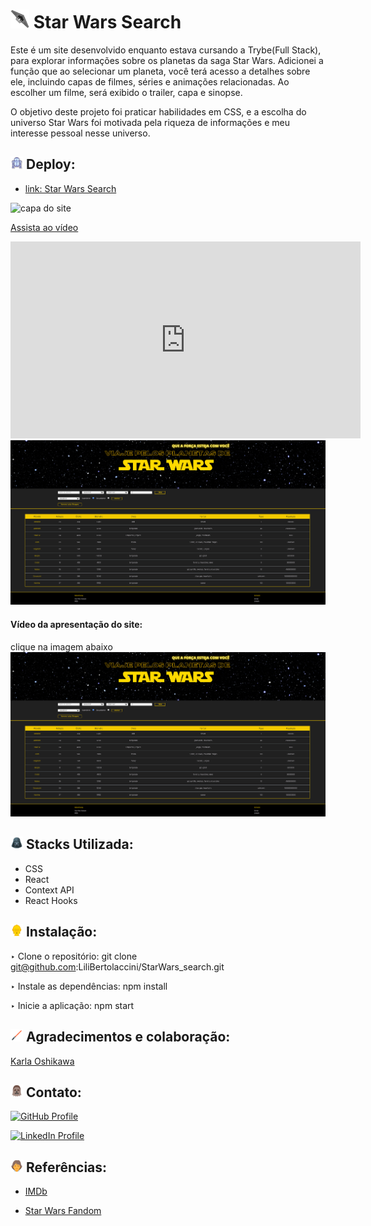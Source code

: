 # <img src="image-3.png" alt="Star Wars Search" width="30px"> Star Wars Search

Este é um site desenvolvido enquanto estava cursando a Trybe(Full Stack), para explorar informações sobre os planetas da saga Star Wars. Adicionei a função que ao selecionar um planeta, você terá acesso a detalhes sobre ele, incluindo capas de filmes, séries e animações relacionadas. Ao escolher um filme, será exibido o trailer, capa e sinopse.

O objetivo deste projeto foi praticar habilidades em CSS, e a escolha do universo Star Wars foi motivada pela riqueza de informações e meu interesse pessoal nesse universo.

## <img src="image-21.png" alt="R2-D2" width="20px"> Deploy:

- [link: Star Wars Search](star-wars-search-rho.vercel.app)

<img src="Star-Wars-Search.mov" alt="capa do site" width="900px" >

[Assista ao vídeo](Star-Wars-Search.mov)

<iframe width="560" height="315" src="https://www.youtube.com/embed/1imekVRsvI0?si=xjgcFdVz3isKm4Rk" title="YouTube video player" frameborder="0" allow="accelerometer; autoplay; clipboard-write; encrypted-media; gyroscope; picture-in-picture; web-share" allowfullscreen></iframe>

<img src="image-site.png" alt="capa do site" width="900px" >

<!--Clique na imagem abaixo-->

#### Vídeo da apresentação do site:

clique na imagem abaixo
[![Assista ao vídeo](image-site.png)](https://www.youtube.com/watch?v=1imekVRsvI0)
<!--<iframe
            width="560"
            height="315"
            src="https://www.youtube.com/watch?v=1imekVRsvI0"
            title="YouTube video player"
            frameborder="0"
            allow="accelerometer; autoplay; clipboard-write; encrypted-media; gyroscope; picture-in-picture; web-share"
            allowfullscreen
          ></iframe>-->

## <img src="image-18.png" alt="darth-v" width="20px" > Stacks Utilizada:

- CSS
- React
- Context API
- React Hooks

## <img src="image-19.png" alt="c-3po" width="20px"> Instalação:

‣ Clone o repositório: git clone git@github.com:LiliBertolaccini/StarWars_search.git

‣ Instale as dependências: npm install

‣ Inicie a aplicação: npm start

## <img src="image-1.png" alt="sabre-de-luz" width="20px"> Agradecimentos e colaboração:

[Karla Oshikawa](https://github.com/karlaoshikawa)

## <img src="image-17.png" alt="Chewbacca" width="20px"> Contato:

[![GitHub Profile](https://img.shields.io/badge/GitHub-Lili%20Bertolaccini%20-brightgreen)](https://github.com/LiliBertolaccini)

[![LinkedIn Profile](https://img.shields.io/badge/LinkedIn-Profile-blue)](https://www.linkedin.com/in/lilian-barros-bertolaccini/)

## <img src="image-20.png" alt="luke-color" width="20px"> Referências:

- [IMDb](https://www.imdb.com/)

- [Star Wars Fandom](https://starwars.fandom.com/pt/wiki/P%C3%A1gina_principal)
